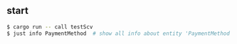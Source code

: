 ## start
```bash
$ cargo run -- call testScv
$ just info PaymentMethod  # show all info about entity 'PaymentMethod' 
```


